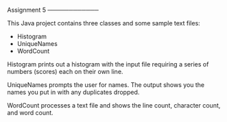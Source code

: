 Assignment 5
────────────

This Java project contains three classes and some sample text files: 

* Histogram
* UniqueNames
* WordCount

Histogram prints out a histogram with the input file requiring a series of numbers (scores) each on their own line.

UniqueNames prompts the user for names. The output shows you the names you put in with any duplicates dropped.

WordCount processes a text file and shows the line count, character count, and word count.